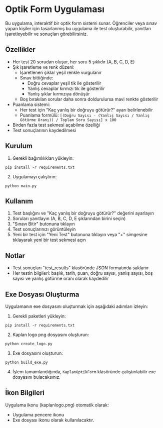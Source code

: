 # Optik Form Uygulaması

Bu uygulama, interaktif bir optik form sistemi sunar. Öğrenciler veya sınav yapan kişiler için tasarlanmış bu uygulama ile test oluşturabilir, yanıtları işaretleyebilir ve sonuçları görebilirsiniz.

## Özellikler

- Her test 20 sorudan oluşur, her soru 5 şıklıdır (A, B, C, D, E)
- Şık işaretleme ve renk düzeni:
  - İşaretlenen şıklar yeşil renkle vurgulanır
  - Sınav bittiğinde: 
    - Doğru cevaplar yeşil tik ile gösterilir
    - Yanlış cevaplar kırmızı tik ile gösterilir
    - Yanlış şıklar kırmızıya dönüşür
  - Boş bırakılan sorular daha sonra doldurulursa mavi renkte gösterilir
- Puanlama sistemi:
  - Her test için "Kaç yanlış bir doğruyu götürür?" ayarı belirlenebilir
  - Puanlama formülü: `[(Doğru Sayısı - (Yanlış Sayısı / Yanlış Götürme Oranı)) / Toplam Soru Sayısı] x 100`
- Birden fazla test sekmesi açabilme özelliği
- Test sonuçlarının kaydedilmesi

## Kurulum

1. Gerekli bağımlılıkları yükleyin:
```
pip install -r requirements.txt
```

2. Uygulamayı çalıştırın:
```
python main.py
```

## Kullanım

1. Test başlığını ve "Kaç yanlış bir doğruyu götürür?" değerini ayarlayın
2. Soruları yanıtlayın (A, B, C, D, E şıklarından birini seçin)
3. "Sınavı Bitir" butonuna tıklayın
4. Test sonuçlarınızı görüntüleyin
5. Yeni bir test için "Yeni Test" butonuna tıklayın veya "+" simgesine tıklayarak yeni bir test sekmesi açın

## Notlar

- Test sonuçları "test_results" klasöründe JSON formatında saklanır
- Her testin bilgileri: başlık, tarih, puan, doğru sayısı, yanlış sayısı, boş sayısı ve yanlış götürme oranı olarak kaydedilir

## Exe Dosyası Oluşturma

Uygulamanın exe dosyasını oluşturmak için aşağıdaki adımları izleyin:

1. Gerekli paketleri yükleyin:
```
pip install -r requirements.txt
```

2. Kaplan logo png dosyasını oluşturun:
```
python create_logo.py
```

3. Exe dosyasını oluşturun:
```
python build_exe.py
```

4. İşlem tamamlandığında, `KaplanOptikForm` klasöründe çalıştırılabilir exe dosyasını bulacaksınız.

## İkon Bilgileri

Uygulama ikonu (kaplanlogo.png) otomatik olarak:
- Uygulama pencere ikonu
- Exe dosyası ikonu
olarak kullanılacaktır. 